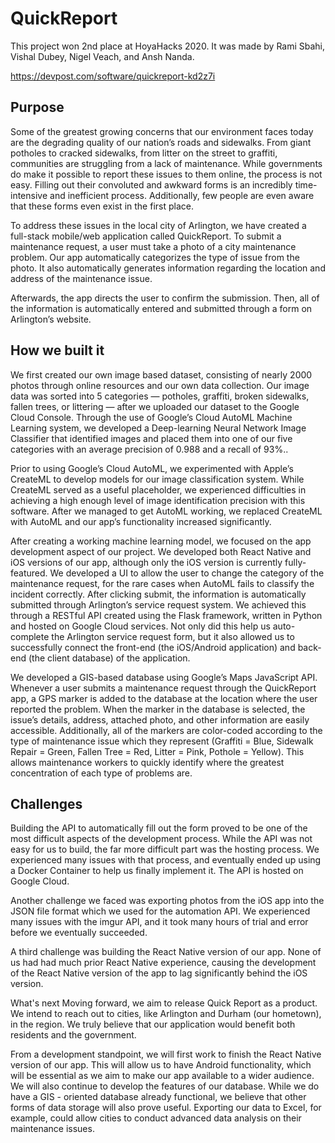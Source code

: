 # QuickReport

This project won 2nd place at HoyaHacks 2020. It was made by Rami Sbahi, Vishal Dubey, Nigel Veach, and Ansh Nanda.

https://devpost.com/software/quickreport-kd2z7i



## Purpose
Some of the greatest growing concerns that our environment faces today are the degrading quality of our nation’s roads and sidewalks. From giant potholes to cracked sidewalks, from litter on the street to graffiti, communities are struggling from a lack of maintenance. While governments do make it possible to report these issues to them online, the process is not easy. Filling out their convoluted and awkward forms is an incredibly time-intensive and inefficient process. Additionally, few people are even aware that these forms even exist in the first place.

To address these issues in the local city of Arlington, we have created a full-stack mobile/web application called QuickReport. To submit a maintenance request, a user must take a photo of a city maintenance problem. Our app automatically categorizes the type of issue from the photo. It also automatically generates information regarding the location and address of the maintenance issue.

Afterwards, the app directs the user to confirm the submission. Then, all of the information is automatically entered and submitted through a form on Arlington’s website.

## How we built it
We first created our own image based dataset, consisting of nearly 2000 photos through online resources and our own data collection. Our image data was sorted into 5 categories — potholes, graffiti, broken sidewalks, fallen trees, or littering — after we uploaded our dataset to the Google Cloud Console. Through the use of Google’s Cloud AutoML Machine Learning system, we developed a Deep-learning Neural Network Image Classifier that identified images and placed them into one of our five categories with an average precision of 0.988 and a recall of 93%..

Prior to using Google’s Cloud AutoML, we experimented with Apple’s CreateML to develop models for our image classification system. While CreateML served as a useful placeholder, we experienced difficulties in achieving a high enough level of image identification precision with this software. After we managed to get AutoML working, we replaced CreateML with AutoML and our app’s functionality increased significantly.

After creating a working machine learning model, we focused on the app development aspect of our project. We developed both React Native and iOS versions of our app, although only the iOS version is currently fully-featured. We developed a UI to allow the user to change the category of the maintenance request, for the rare cases when AutoML fails to classify the incident correctly. After clicking submit, the information is automatically submitted through Arlington’s service request system. We achieved this through a RESTful API created using the Flask framework, written in Python and hosted on Google Cloud services. Not only did this help us auto-complete the Arlington service request form, but it also allowed us to successfully connect the front-end (the iOS/Android application) and back-end (the client database) of the application.

We developed a GIS-based database using Google’s Maps JavaScript API. Whenever a user submits a maintenance request through the QuickReport app, a GPS marker is added to the database at the location where the user reported the problem. When the marker in the database is selected, the issue’s details, address, attached photo, and other information are easily accessible. Additionally, all of the markers are color-coded according to the type of maintenance issue which they represent (Graffiti = Blue, Sidewalk Repair = Green, Fallen Tree = Red, Litter = Pink, Pothole = Yellow). This allows maintenance workers to quickly identify where the greatest concentration of each type of problems are.

## Challenges
Building the API to automatically fill out the form proved to be one of the most difficult aspects of the development process. While the API was not easy for us to build, the far more difficult part was the hosting process. We experienced many issues with that process, and eventually ended up using a Docker Container to help us finally implement it. The API is hosted on Google Cloud.

Another challenge we faced was exporting photos from the iOS app into the JSON file format which we used for the automation API. We experienced many issues with the imgur API, and it took many hours of trial and error before we eventually succeeded.

A third challenge was building the React Native version of our app. None of us had had much prior React Native experience, causing the development of the React Native version of the app to lag significantly behind the iOS version.

What's next
Moving forward, we aim to release Quick Report as a product. We intend to reach out to cities, like Arlington and Durham (our hometown), in the region. We truly believe that our application would benefit both residents and the government.

From a development standpoint, we will first work to finish the React Native version of our app. This will allow us to have Android functionality, which will be essential as we aim to make our app available to a wider audience. We will also continue to develop the features of our database. While we do have a GIS - oriented database already functional, we believe that other forms of data storage will also prove useful. Exporting our data to Excel, for example, could allow cities to conduct advanced data analysis on their maintenance issues.
